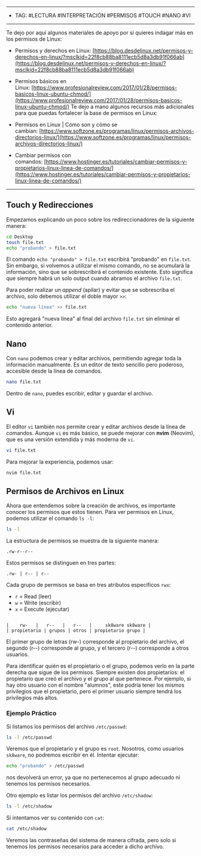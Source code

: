 


-----
- TAG: #LECTURA #INTERPRETACIÓN #PERMISOS #TOUCH #NANO #VI 
-----
Te dejo por aquí algunos materiales de apoyo por si quieres indagar más en los permisos de Linux:

- Permisos y derechos en Linux: [https://blog.desdelinux.net/permisos-y-derechos-en-linux/?msclkid=22f8cb88ba8111ecb5d8a3db91f066ab](https://blog.desdelinux.net/permisos-y-derechos-en-linux/?msclkid=22f8cb88ba8111ecb5d8a3db91f066ab)
- Permisos básicos en Linux: [https://www.profesionalreview.com/2017/01/28/permisos-basicos-linux-ubuntu-chmod/](https://www.profesionalreview.com/2017/01/28/permisos-basicos-linux-ubuntu-chmod/)
Te dejo a mano algunos recursos más adicionales para que puedas fortalecer la base de permisos en Linux:

- Permisos en Linux | Cómo son y cómo se cambian: [https://www.softzone.es/programas/linux/permisos-archivos-directorios-linux/](https://www.softzone.es/programas/linux/permisos-archivos-directorios-linux/)
- Cambiar permisos con comandos: [https://www.hostinger.es/tutoriales/cambiar-permisos-y-propietarios-linux-linea-de-comandos/](https://www.hostinger.es/tutoriales/cambiar-permisos-y-propietarios-linux-linea-de-comandos/)

-----
## Touch y Redirecciones

Empezamos explicando un poco sobre los redireccionadores de la siguiente manera:

```bash
cd Desktop 
touch file.txt 
echo "probando" > file.txt
```

El comando `echo "probando" > file.txt` escribirá "probando" en `file.txt`. Sin embargo, si volvemos a utilizar el mismo comando, no se acumulará la información, sino que se sobrescribirá el contenido existente. Esto significa que siempre habrá un solo output cuando abramos el archivo `file.txt`.

Para poder realizar un _append_ (apilar) y evitar que se sobrescriba el archivo, solo debemos utilizar el doble mayor `>>`:

```zsh
echo "nueva línea" >> file.txt
```

Esto agregará "nueva línea" al final del archivo `file.txt` sin eliminar el contenido anterior.

## Nano

Con `nano` podemos crear y editar archivos, permitiendo agregar toda la información manualmente. Es un editor de texto sencillo pero poderoso, accesible desde la línea de comandos.

```bash
nano file.txt
```

Dentro de `nano`, puedes escribir, editar y guardar el archivo.

## Vi

El editor `vi` también nos permite crear y editar archivos desde la línea de comandos. Aunque `vi` es más básico, se puede mejorar con **nvim** (Neovim), que es una versión extendida y más moderna de `vi`.

```bash
vi file.txt
```

Para mejorar la experiencia, podemos usar:

```bash
nvim file.txt
```

## Permisos de Archivos en Linux

Ahora que entendemos sobre la creación de archivos, es importante conocer los permisos que estos tienen. Para ver permisos en Linux, podemos utilizar el comando `ls -l`:

```bash
ls -l
```

La estructura de permisos se muestra de la siguiente manera:

```plaintext
.rw-r--r--
```

Estos permisos se distinguen en tres partes:

```plaintext
.rw- | r-- | r--
```

Cada grupo de permisos se basa en tres atributos específicos `rwx`:

- `r` = Read (leer)
- `w` = Write (escribir)
- `x` = Execute (ejecutar)

```plaintext

|    rw-   |   r--   |   r--   |     sk8ware sk8ware | 
| propietario | grupos | otros | propietario grupo |
```

El primer grupo de letras (rw-) corresponde al propietario del archivo, el segundo (r--) corresponde al grupo, y el tercero (r--) corresponde a otros usuarios.

Para identificar quién es el propietario o el grupo, podemos verlo en la parte derecha que sigue de los permisos. Siempre existen dos propietarios: el propietario que creó el archivo y el grupo al que pertenece. Por ejemplo, si hay otro usuario con el nombre "alumnos", este podría tener los mismos privilegios que el propietario, pero el primer usuario siempre tendrá los privilegios más altos.

### Ejemplo Práctico

Si listamos los permisos del archivo `/etc/passwd`:

```bash
ls -l /etc/passwd
```

Veremos que el propietario y el grupo es `root`. Nosotros, como usuarios `sk8ware`, no podremos escribir en él. Intentar ejecutar:

```bash
echo "probando" > /etc/passwd
```

nos devolverá un error, ya que no pertenecemos al grupo adecuado ni tenemos los permisos necesarios.

Otro ejemplo es listar los permisos del archivo `/etc/shadow`:

```bash
ls -l /etc/shadow
```

Si intentamos ver su contenido con `cat`:

```bash
cat /etc/shadow
```

Veremos las contraseñas del sistema de manera cifrada, pero solo si tenemos los permisos necesarios para acceder a dicho archivo. 